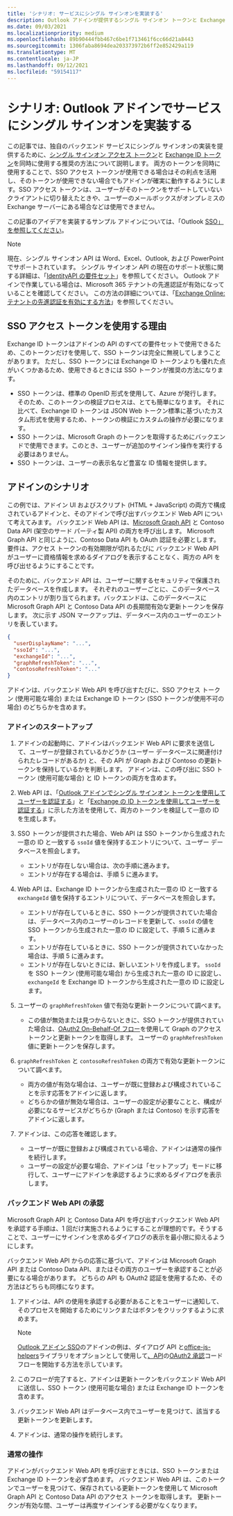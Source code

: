```yaml
---
title: 'シナリオ: サービスにシングル サインオンを実装する'
description: Outlook アドインが提供するシングル サインオン トークンと Exchange ID トークンを使用して、サービスに SSO を実装する方法について説明します。
ms.date: 09/03/2021
ms.localizationpriority: medium
ms.openlocfilehash: 89b90444fbb467c6be1f713461f6cc66d21a8443
ms.sourcegitcommit: 1306faba8694dea203373972b6ff2e852429a119
ms.translationtype: MT
ms.contentlocale: ja-JP
ms.lasthandoff: 09/12/2021
ms.locfileid: "59154117"
---
```

# <a name="scenario-implement-single-sign-on-to-your-service-in-an-outlook-add-in"></a>シナリオ: Outlook アドインでサービスにシングル サインオンを実装する

この記事では、独自のバックエンド サービスにシングル サインオンの実装を提供するために、[シングル サインオン アクセス トークン](authenticate-a-user-with-an-sso-token.md)と [Exchange ID トークン](authenticate-a-user-with-an-identity-token.md)を同時に使用する推奨の方法について説明します。 両方のトークンを同時に使用することで、SSO アクセス トークンが使用できる場合はその利点を活用し、そのトークンが使用できない場合でもアドインが確実に動作するようにします。SSO アクセス トークンは、ユーザーがそのトークンをサポートしていないクライアントに切り替えたときや、ユーザーのメールボックスがオンプレミスの Exchange サーバーにある場合などは使用できません。

この記事のアイデアを実装するサンプル アドインについては、「Outlook [SSO」を参照してください](https://github.com/OfficeDev/PnP-OfficeAddins/tree/main/Samples/auth/Outlook-Add-in-SSO)。


> [!NOTE]
> 現在、シングル サインオン API は Word、Excel、Outlook, および PowerPoint でサポートされています。 シングル サインオン API の現在のサポート状態に関する詳細は、「[IdentityAPI の要件セット](../reference/requirement-sets/identity-api-requirement-sets.md)」を参照してください。
> Outlook アドインで作業している場合は、Microsoft 365 テナントの先進認証が有効になっていることを確認してください。 この方法の詳細については、「[Exchange Online: テナントの先進認証を有効にする方法](https://social.technet.microsoft.com/wiki/contents/articles/32711.exchange-online-how-to-enable-your-tenant-for-modern-authentication.aspx)」を参照してください。


## <a name="why-use-the-sso-access-token"></a>SSO アクセス トークンを使用する理由

Exchange ID トークンはアドインの API のすべての要件セットで使用できるため、このトークンだけを使用して、SSO トークンは完全に無視してしまうことがあります。 ただし、SSO トークンには Exchange ID トークンよりも優れた点がいくつかあるため、使用できるときには SSO トークンが推奨の方法になります。

- SSO トークンは、標準の OpenID 形式を使用して、Azure が発行します。 そのため、このトークンの検証プロセスは、とても簡単になります。 それに比べて、Exchange ID トークンは JSON Web トークン標準に基づいたカスタム形式を使用するため、トークンの検証にカスタムの操作が必要になります。
- SSO トークンは、Microsoft Graph のトークンを取得するためにバックエンドで使用できます。このとき、ユーザーが追加のサインイン操作を実行する必要はありません。
- SSO トークンは、ユーザーの表示名など豊富な ID 情報を提供します。

## <a name="add-in-scenario"></a>アドインのシナリオ

この例では、アドイン UI およびスクリプト (HTML + JavaScript) の両方で構成されているアドインと、そのアドインで呼び出すバックエンド Web API について考えてみます。 バックエンド Web API は、[Microsoft Graph API](/graph/overview) と Contoso Data API (架空のサード パーティ製 API) の両方を呼び出します。 Microsoft Graph API と同じように、Contoso Data API も OAuth 認証を必要とします。 要件は、アクセス トークンの有効期限が切れるたびに バックエンド Web API がユーザーに資格情報を求めるダイアログを表示することなく、両方の API を呼び出せるようにすることです。

そのために、バックエンド API は、ユーザーに関するセキュリティで保護されたデータベースを作成します。 それぞれのユーザーごとに、このデータベース内のエントリが割り当てられます。バックエンドは、このデータベースに Microsoft Graph API と Contoso Data API の長期間有効な更新トークンを保存します。 次に示す JSON マークアップは、データベース内のユーザーのエントリを表しています。

```JSON
{
  "userDisplayName": "...",
  "ssoId": "...",
  "exchangeId": "...",
  "graphRefreshToken": "...",
  "contosoRefreshToken": "..."
}
```

アドインは、バックエンド Web API を呼び出すたびに、SSO アクセス トークン (使用可能な場合) または Exchange ID トークン (SSO トークンが使用不可の場合) のどちらかを含めます。

### <a name="add-in-startup"></a>アドインのスタートアップ

1. アドインの起動時に、アドインはバックエンド Web API に要求を送信して、ユーザーが登録されているかどうか (ユーザー データベースに関連付けられたレコードがあるか) と、その API が Graph および Contoso の更新トークンを保持しているかを判断します。 アドインは、この呼び出に SSO トークン (使用可能な場合) と ID トークンの両方を含めます。

1. Web API は、「[Outlook アドインでシングル サインオン トークンを使用してユーザーを認証する](authenticate-a-user-with-an-sso-token.md)」と「[Exchange の ID トークンを使用してユーザーを認証する](authenticate-a-user-with-an-identity-token.md)」に示した方法を使用して、両方のトークンを検証して一意の ID を生成します。

1. SSO トークンが提供された場合、Web API は SSO トークンから生成された一意の ID と一致する `ssoId` 値を保持するエントリについて、ユーザー データベースを照会します。
   - エントリが存在しない場合は、次の手順に進みます。
   - エントリが存在する場合は、手順 5 に進みます。

1. Web API は、Exchange ID トークンから生成された一意の ID と一致する `exchangeId` 値を保持するエントリについて、データベースを照会します。
   - エントリが存在しているときに、SSO トークンが提供されていた場合は、データベース内のユーザーのレコードを更新して、`ssoId` の値を SSO トークンから生成された一意の ID に設定して、手順 5 に進みます。
   - エントリが存在しているときに、SSO トークンが提供されていなかった場合は、手順 5 に進みます。
   - エントリが存在しないときには、新しいエントリを作成します。 `ssoId` を SSO トークン (使用可能な場合) から生成された一意の ID に設定し、`exchangeId` を Exchange ID トークンから生成された一意の ID に設定します。

1. ユーザーの `graphRefreshToken` 値で有効な更新トークンについて調べます。
   - この値が無効または見つからないときに、SSO トークンが提供されていた場合は、[OAuth2 On-Behalf-Of フロー](/azure/active-directory/develop/active-directory-v2-protocols-oauth-on-behalf-of)を使用して Graph のアクセス トークンと更新トークンを取得します。 ユーザーの `graphRefreshToken` 値に更新トークンを保存します。

1. `graphRefreshToken` と `contosoRefreshToken` の両方で有効な更新トークンについて調べます。
   - 両方の値が有効な場合は、ユーザーが既に登録および構成されていることを示す応答をアドインに返します。
   - どちらかの値が無効な場合は、ユーザーの設定が必要なことと、構成が必要になるサービスがどちらか (Graph または Contoso) を示す応答をアドインに返します。

1. アドインは、この応答を確認します。
   - ユーザーが既に登録および構成されている場合、アドインは通常の操作を続行します。
   - ユーザーの設定が必要な場合、アドインは「セットアップ」モードに移行して、ユーザーにアドインを承認するように求めるダイアログを表示します。

### <a name="authorize-the-backend-web-api"></a>バックエンド Web API の承認

Microsoft Graph API と Contoso Data API を呼び出すバックエンド Web API を承認する手順は、1 回だけ実施されるようにすることが理想的です。そうすることで、ユーザーにサインインを求めるダイアログの表示を最小限に抑えるようにします。

バックエンド Web API からの応答に基づいて、アドインは Microsoft Graph API または Contoso Data API、またはその両方のユーザーを承認することが必要になる場合があります。 どちらの API も OAuth2 認証を使用するため、その方法はどちらも同様になります。

1. アドインは、API の使用を承認する必要があることをユーザーに通知して、そのプロセスを開始するためにリンクまたはボタンをクリックするように求めます。

    > [!NOTE]
    > [Outlook アドイン SSO](https://github.com/OfficeDev/PnP-OfficeAddins/tree/main/Samples/auth/Outlook-Add-in-SSO)のアドインの例は、ダイアログ API と[office-js-helpers](https://github.com/OfficeDev/office-js-helpers)ライブラリをオプションとして使用して[、API](/javascript/api/office/office.ui#displaydialogasync-startaddress--options--callback-)の[OAuth2 承認](/azure/active-directory/develop/active-directory-protocols-oauth-code)コード フローを開始する方法を示しています。

1. このフローが完了すると、アドインは更新トークンをバックエンド Web API に送信し、SSO トークン (使用可能な場合) または Exchange ID トークンを含めます。

1. バックエンド Web API はデータベース内でユーザーを見つけて、該当する更新トークンを更新します。

1. アドインは、通常の操作を続行します。

### <a name="normal-operation"></a>通常の操作

アドインがバックエンド Web API を呼び出すときには、SSO トークンまたは Exchange ID トークンを必ず含めます。 バックエンド Web API は、このトークンでユーザーを見つけて、保存されている更新トークンを使用して Microsoft Graph API と Contoso Data API のアクセス トークンを取得します。 更新トークンが有効な間、ユーザーは再度サインインする必要がなくなります。
